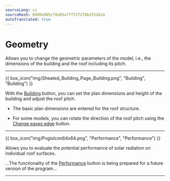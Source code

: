 ```yaml
---
sourceLang: cs
sourceHash: 8498a965cf0a05afff57f274bd15161a
autoTranslated: true
---
```


# Geometry

  <p>Allows you to change the geometric parameters of the model, i.e., the dimensions of the building and the roof including its pitch.</p>

  <hr class="main">

{{ box_icon("img/Sheated_Building_Page_Building.png", "Building", "Building") }}

  <p>With the <u>Building</u> button, you can set the plan dimensions and height of the building and adjust the roof pitch.</p>

  <ul>
    <li><p>The basic plan dimensions are entered for the roof structure.</p></li>
    <li><p>For some models, you can rotate the direction of the roof pitch using the <u>Change eaves edge</u> button.</p></li>
  </ul>

  <hr class="main">

{{ box_icon("img/PvgisIcon64x64.png", "Performance", "Performance") }}

<p>
Allows you to evaluate the potential performance of solar radiation on individual roof surfaces.
</p>

<p>
...The functionality of the <u>Performance</u> button is being prepared for a future version of the program...
</p>

<hr class="main">

<!-- product: HiStruct Roofs -->